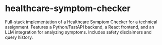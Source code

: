 # healthcare-symptom-checker
Full-stack implementation of a Healthcare Symptom Checker for a technical assignment. Features a Python/FastAPI backend, a React frontend, and an LLM integration for analyzing symptoms. Includes safety disclaimers and query history.
